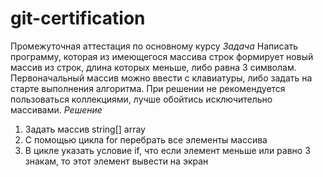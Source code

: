 # git-certification
Промежуточная аттестация по основному курсу
_Задача_
Написать программу, которая из имеющегося массива строк формирует новый массив из строк, длина которых меньше, либо равна 3 символам.
Первоначальный массив можно ввести с клавиатуры, либо задать на старте выполнения алгоритма. При решении не рекомендуется пользоваться коллекциями, лучше обойтись исключительно массивами.
_Решение_
1. Задать массив string[] array
2. С помощью цикла for перебрать все элементы массива
3. В цикле указать условие if, что если элемент меньше или равно 3 знакам, то этот элемент вывести на экран
